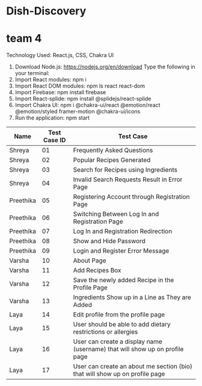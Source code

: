 # Dish-Discovery

# team 4

Technology Used: React.js, CSS, Chakra UI

1. Download Node.js: https://nodejs.org/en/download
   Type the following in your terminal:
3. Import React modules: npm i
4. Import React DOM modules: npm ls react react-dom
5. Import Firebase: npm install firebase
6. Import React-splide: npm install @splidejs/react-splide
7. Import Chakra UI: npm i @chakra-ui/react @emotion/react @emotion/styled framer-motion @chakra-ui/icons
8. Run the application: npm start

| Name      | Test Case ID | Test Case                                                                   |
| --------- | ------------ | --------------------------------------------------------------------------- |
| Shreya    | 01           | Frequently Asked Questions                                                  | 
| Shreya    | 02           | Popular Recipes Generated                                                   |
| Shreya    | 03           | Search for Recipes using Ingredients                                        |
| Shreya    | 04           | Invalid Search Requests Result in Error Page                                |
| Preethika | 05           | Registering Account through Registration Page                               |
| Preethika | 06           | Switching Between Log In and Registration Page                              |
| Preethika | 07           | Log In and Registration Redirection                                         |
| Preethika | 08           | Show and Hide Password                                                      |
| Preethika | 09           | Login and Register Error Message                                            |
| Varsha    | 10           | About Page                                                                  |
| Varsha    | 11           | Add Recipes Box                                                             |
| Varsha    | 12           | Save the newly added Recipe in the Profile Page                             | 
| Varsha    | 13           | Ingredients Show up in a Line as They are Added                             | 
| Laya      | 14           | Edit profile from the profile page                                          |
| Laya      | 15           | User should be able to add dietary restrictions or allergies                |
| Laya      | 16           | User can create a display name (username) that will show up on profile page |
| Laya      | 17           | User can create an about me section (bio) that will show up on profile page |


